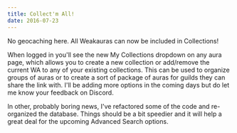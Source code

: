 ```yaml
---
title: Collect'm All!
date: 2016-07-23
---
```


No geocaching here. All Weakauras can now be included in Collections!

When logged in you'll see the new My Collections dropdown on any aura page, which allows you to create a new collection or add/remove the current WA to any of your existing collections. This can be used to organize groups of auras or to create a sort of package of auras for guilds they can share the link with. I'll be adding more options in the coming days but do let me know your feedback on Discord.

In other, probably boring news, I've refactored some of the code and re-organized the database. Things should be a bit speedier and it will help a great deal for the upcoming Advanced Search options.